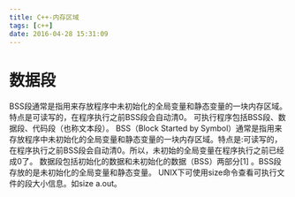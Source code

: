 ```yaml
---
title: C++-内存区域
tags: [c++]
date: 2016-04-28 15:31:09
---
```


# 数据段

BSS段通常是指用来存放程序中未初始化的全局变量和静态变量的一块内存区域。特点是可读写的，在程序执行之前BSS段会自动清0。
可执行程序包括BSS段、数据段、代码段（也称文本段）。
BSS（Block Started by Symbol）通常是指用来存放程序中未初始化的全局变量和静态变量的一块内存区域。特点是:可读写的，在程序执行之前BSS段会自动清0。所以，未初始的全局变量在程序执行之前已经成0了。
数据段包括初始化的数据和未初始化的数据（BSS）两部分[1]  。BSS段存放的是未初始化的全局变量和静态变量。
UNIX下可使用size命令查看可执行文件的段大小信息。如size a.out。
